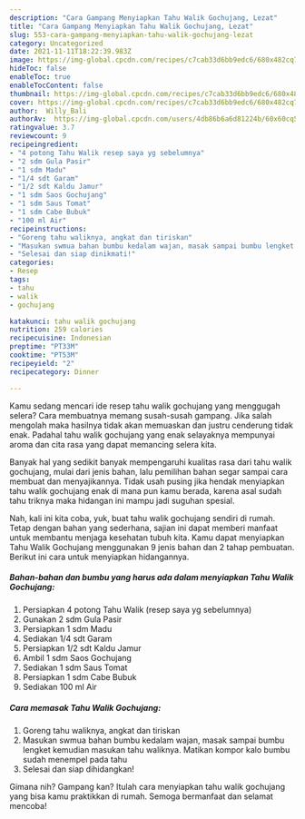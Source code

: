 ```yaml
---
description: "Cara Gampang Menyiapkan Tahu Walik Gochujang, Lezat"
title: "Cara Gampang Menyiapkan Tahu Walik Gochujang, Lezat"
slug: 553-cara-gampang-menyiapkan-tahu-walik-gochujang-lezat
category: Uncategorized
date: 2021-11-11T18:22:39.983Z
image: https://img-global.cpcdn.com/recipes/c7cab33d6bb9edc6/680x482cq70/tahu-walik-gochujang-foto-resep-utama.jpg
hideToc: false
enableToc: true
enableTocContent: false
thumbnail: https://img-global.cpcdn.com/recipes/c7cab33d6bb9edc6/680x482cq70/tahu-walik-gochujang-foto-resep-utama.jpg
cover: https://img-global.cpcdn.com/recipes/c7cab33d6bb9edc6/680x482cq70/tahu-walik-gochujang-foto-resep-utama.jpg
author:  Willy_Bali
authorAv:  https://img-global.cpcdn.com/users/4db86b6a6d81224b/60x60cq50/avatar.jpg
ratingvalue: 3.7
reviewcount: 9
recipeingredient:
- "4 potong Tahu Walik resep saya yg sebelumnya"
- "2 sdm Gula Pasir"
- "1 sdm Madu"
- "1/4 sdt Garam"
- "1/2 sdt Kaldu Jamur"
- "1 sdm Saos Gochujang"
- "1 sdm Saus Tomat"
- "1 sdm Cabe Bubuk"
- "100 ml Air"
recipeinstructions:
- "Goreng tahu waliknya, angkat dan tiriskan"
- "Masukan swmua bahan bumbu kedalam wajan, masak sampai bumbu lengket kemudian masukan tahu waliknya. Matikan kompor kalo bumbu sudah menempel pada tahu"
- "Selesai dan siap dinikmati!"
categories:
- Resep
tags:
- tahu
- walik
- gochujang

katakunci: tahu walik gochujang 
nutrition: 259 calories
recipecuisine: Indonesian
preptime: "PT33M"
cooktime: "PT53M"
recipeyield: "2"
recipecategory: Dinner

---
```



Kamu sedang mencari ide resep tahu walik gochujang yang menggugah selera? Cara membuatnya memang susah-susah gampang. Jika salah mengolah maka hasilnya tidak akan memuaskan dan justru cenderung tidak enak. Padahal tahu walik gochujang yang enak selayaknya mempunyai aroma dan cita rasa yang dapat memancing selera kita.




Banyak hal yang sedikit banyak mempengaruhi kualitas rasa dari tahu walik gochujang, mulai dari jenis bahan, lalu pemilihan bahan segar sampai cara membuat dan menyajikannya. Tidak usah pusing jika hendak menyiapkan tahu walik gochujang enak di mana pun kamu berada, karena asal sudah tahu triknya maka hidangan ini mampu jadi suguhan spesial.


Nah, kali ini kita coba, yuk, buat tahu walik gochujang sendiri di rumah. Tetap dengan bahan yang sederhana, sajian ini dapat memberi manfaat untuk membantu menjaga kesehatan tubuh kita. Kamu dapat menyiapkan Tahu Walik Gochujang menggunakan 9 jenis bahan dan 2 tahap pembuatan. Berikut ini cara untuk menyiapkan hidangannya.

<!--inarticleads1-->

##### Bahan-bahan dan bumbu yang harus ada dalam menyiapkan Tahu Walik Gochujang:

1. Persiapkan 4 potong Tahu Walik (resep saya yg sebelumnya)
1. Gunakan 2 sdm Gula Pasir
1. Persiapkan 1 sdm Madu
1. Sediakan 1/4 sdt Garam
1. Persiapkan 1/2 sdt Kaldu Jamur
1. Ambil 1 sdm Saos Gochujang
1. Sediakan 1 sdm Saus Tomat
1. Persiapkan 1 sdm Cabe Bubuk
1. Sediakan 100 ml Air




<!--inarticleads2-->

##### Cara memasak Tahu Walik Gochujang:

1. Goreng tahu waliknya, angkat dan tiriskan
1. Masukan swmua bahan bumbu kedalam wajan, masak sampai bumbu lengket kemudian masukan tahu waliknya. Matikan kompor kalo bumbu sudah menempel pada tahu
1. Selesai dan siap dihidangkan!



Gimana nih? Gampang kan? Itulah cara menyiapkan tahu walik gochujang yang bisa kamu praktikkan di rumah. Semoga bermanfaat dan selamat mencoba!
